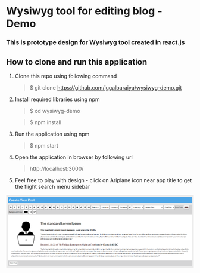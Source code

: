 # Wysiwyg tool for editing blog - Demo

### This is prototype design for Wysiwyg tool created in react.js

## How to clone and run this application
1. Clone this repo using following command
   > $ git clone https://github.com/jugalbaraiya/wysiwyg-demo.git
2. Install required libraries using npm
   > $ cd wysiwyg-demo
   
   > $ npm install
3. Run the application using npm
   > $ npm start
4. Open the application in browser by following url 
   > http://localhost:3000/
5. Feel free to play with design - click on Ariplane icon near app title to get the flight search menu sidebar

![web-1](./docs/sample.PNG?raw=true "Title")
